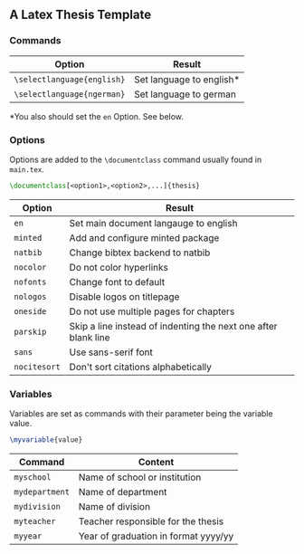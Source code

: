 ## A Latex Thesis Template

### Commands

Option | Result
------ | ------
`\selectlanguage{english}` | Set language to english*
`\selectlanguage{ngerman}` | Set language to german

*You also should set the `en` Option. See below.

### Options

Options are added to the `\documentclass` command usually found in `main.tex`.
```latex
\documentclass[<option1>,<option2>,...]{thesis}
```

Option | Result
------ | ------
`en` | Set main document langauge to english
`minted` | Add and configure minted package
`natbib` | Change bibtex backend to natbib
`nocolor` | Do not color hyperlinks
`nofonts` | Change font to default
`nologos` | Disable logos on titlepage
`oneside` | Do not use multiple pages for chapters
`parskip` | Skip a line instead of indenting the next one after blank line
`sans` | Use sans-serif font
`nocitesort` | Don't sort citations alphabetically

### Variables

Variables are set as commands with their parameter being the variable value.
```tex
\myvariable{value}
```

Command | Content
------- | -------
`myschool` | Name of school or institution
`mydepartment` | Name of department
`mydivision` | Name of division
`myteacher` | Teacher responsible for the thesis
`myyear` | Year of graduation in format yyyy/yy
